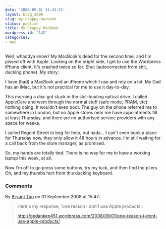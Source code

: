 ```yaml
---
date: '2008-09-01 14:42:21'
layout: blog_2009
slug: my-crappy-macbook
status: publish
title: My Crappy MacBook
wordpress_id: '142'
categories:
- mac
---
```


Well, whaddya know? My MacBook's dead for the second time, and I'm pissed off
with Apple. Looking on the bright side, I get to use the Wordpress iPhone
client. It's crashed twice so far. Shut (autocorrected from shit, ducking
phone). My story:

I have (had) a MacBook and an iPhone which I use and rely on a lot. My Dad has
an iMac, but it's not practical for me to use it day-to-day.

This morning a disc got stuck in the slot-loading optical drive. I called
AppleCare and went through the normal stuff (safe mode, PRAM, etc): nothing
doing. It wouldn't even boot. The guy on the phone referred me to somewhere in
London, but no Apple stores near me have appointments till at least Thursday,
and there are no authorised service providers with any space for weeks.

I called Regent Street to beg for help, but nada... I can't even book a place
for Thursday now, they only allow it 48 hours in advance. I'm still waiting
for a call back from the store manager, as promised.

So, my hands are totally tied. There is no way for me to have a working laptop
this week, at all.

Now I'm off to go press some buttons, try my luck, and then find the pliers.
Oh, and my thumbs hurt from this ducking keyboard.

### Comments ###

By [Bryant Tan](http://antineutrino.ifastnet.com) on 01 September 2008 at 15:47:

> Here's my response, 'one reason I don't use Apple products':
> 
> http://gedanken451.wordpress.com/2008/09/01/one-reason-i-dont-use-apple-products/

